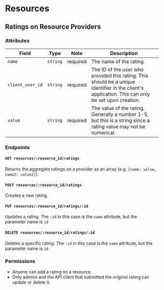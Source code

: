 # Resources

## Ratings on Resource Providers

### Attributes

Field            | Type      | Note     | Description                        
-----------------|-----------|----------|------------------------------------
`name`           | `string`  | required | The name of the rating.
`client_user_id` | `string`  | required | The ID of the user who provided this rating. This should be a unique identifier in the client's application. This can only be set upon creation.
`value`          | `string`  | required | The value of the rating. Generally a number 1-5, but this is a string since a rating value may not be numerical.

### Endpoints

#### `GET resources/:resource_id/ratings`

Returns the aggregate ratings on a provider as an array (e.g. `[name: value, name2: value2]`).


#### `POST resources/:resource_id/ratings`

Creates a new rating.

#### `PUT resources/:resource_id/ratings/:id`

Updates a rating. The `:id` in this case is the `name` attribute, but the parameter name is `id`

#### `DELETE resources/:resource_id/ratings/:id`

Deletes a specific rating. The `:id` in this case is the `name` attribute, but the parameter name is `id`

### Permissions

* Anyone can add a rating on a resource.
* Only admins and the API client that submitted the original rating can update or delete it.